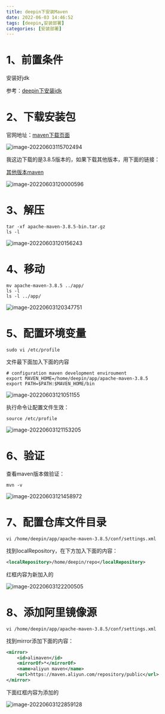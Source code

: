 ```yaml
---
title: deepin下安装Maven
date: 2022-06-03 14:46:52
tags: [deepin,安装部署]
categories: [安装部署]
---
```


# 1、前置条件

安装好jdk

参考：[deepin下安装jdk](http://192.168.0.198:5080/post/inJdkByOsDeepin/)

# 2、下载安装包

官网地址：[maven下载页面](https://maven.apache.org/download.cgi)

![image-20220603115702494](https://img.huangge1199.cn/blog/inMavenByOsDeepin/image-20220603115702494.png)

我这边下载的是3.8.5版本的，如果下载其他版本，用下面的链接：

[其他版本maven](https://img.huangge1199.cn/blog/inMavenByOsDeepin/https://archive.apache.org/dist/maven/maven-3/)

![image-20220603120000596](https://img.huangge1199.cn/blog/inMavenByOsDeepin/image-20220603120000596.png)

# 3、解压

```shell
tar -xf apache-maven-3.8.5-bin.tar.gz
ls -l
```

![image-20220603120156243](https://img.huangge1199.cn/blog/inMavenByOsDeepin/image-20220603120156243.png)

# 4、移动

```shell
mv apache-maven-3.8.5 ../app/
ls -l
ls -l ../app/
```

![image-20220603120347751](https://img.huangge1199.cn/blog/inMavenByOsDeepin/image-20220603120347751.png)

# 5、配置环境变量

```shell
sudo vi /etc/profile
```

文件最下面加入下面的内容

```
# configuration maven development enviroument
export MAVEN_HOME=/home/deepin/app/apache-maven-3.8.5
export PATH=$PATH:$MAVEN_HOME/bin
```

![image-20220603121051155](https://img.huangge1199.cn/blog/inMavenByOsDeepin/image-20220603121051155.png)

执行命令让配置文件生效：

```shell
source /etc/profile
```

![image-20220603121153205](https://img.huangge1199.cn/blog/inMavenByOsDeepin/image-20220603121153205.png)

# 6、验证

查看maven版本做验证：

```shell
mvn -v
```

![image-20220603121458972](https://img.huangge1199.cn/blog/inMavenByOsDeepin/image-20220603121458972.png)

# 7、配置仓库文件目录

```shell
vi /home/deepin/app/apache-maven-3.8.5/conf/settings.xml
```

找到localRepository，在下方加入下面的内容：

```xml
<localRepository>/home/deepin/repo</localRepository>
```

红框内容为新加入的

![image-20220603122200505](https://img.huangge1199.cn/blog/inMavenByOsDeepin/image-20220603122200505.png)

# 8、添加阿里镜像源

```shell
vi /home/deepin/app/apache-maven-3.8.5/conf/settings.xml
```

找到mirror添加下面的内容：

```xml
<mirror>	
    <id>alimaven</id>
    <mirrorOf>*</mirrorOf>
    <name>aliyun maven</name>
    <url>https://maven.aliyun.com/repository/public</url>
</mirror>
```

下面红框内容为添加的

![image-20220603122859128](https://img.huangge1199.cn/blog/inMavenByOsDeepin/image-20220603122859128.png)

